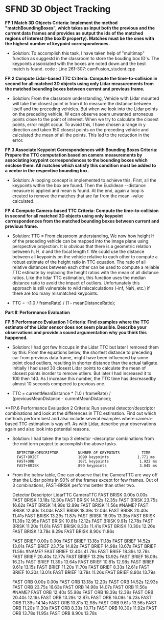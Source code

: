 # SFND 3D Object Tracking

**FP.1 Match 3D Objects
Criteria: Implement the method "matchBoundingBoxes", which takes as input both the previous and the current data frames and provides as output the ids of the matched regions of interest (the boxID property). Matches must be the ones with the highest number of keypoint correspondences.**

- Solution: To accomplish this task, I have taken help of "multimap" function as suggestd in the classroom to store the bouding box ID's. The keypoints assoiciated with the boxes are noted down and the best match is found. 
code : Line 261-307: camFusion_student.cpp 

**FP.2 Compute Lidar-based TTC
Criteria: Compute the time-to-collision in second for all matched 3D objects using only Lidar measurements from the matched bounding boxes between current and previous frame.**

- Solution: From the classroom understanding, Vehicle with Lidar mounted will take the closest point in from it to measure the distance between itself and the preceding vehicles. But when we look into the Lidar points on the preceding vehicle, W ecan observe soem unwanted erroneous points close to the point of interest. When we try to calculate the closest points, error might occur. To avoid this, I have chosen a range in y direction and taken 150 closest points on the preceding vehicle and calculated the mean of all the points. This led to the reduction in the error. 

**FP.3 Associate Keypoint Correspondences with Bounding Boxes
Criteria: Prepare the TTC computation based on camera measurements by associating keypoint correspondences to the bounding boxes which enclose them. All matches which satisfy this condition must be added to a vector in the respective bounding box.**

- Solution: A looping concept is implemented to achieve this. First, all the keypoints within the box are found. Then the Euclidean --distance measure is applied and mean is found. At the end, again a loop is created to remove the matches that are far from the mean -value calculated.

**FP.4 Compute Camera-based TTC
Criteria: Compute the time-to-collision in second for all matched 3D objects using only keypoint correspondences from the matched bounding boxes between current and previous frame.**

- Solution: TTC = From classroom understanding, We now how height H of the preceding vehicle can be mapped into the image plane using perspective projection. It is obvious that there is a geometric relation between h, H, d and the focal length f. We could use the distance between all keypoints on the vehicle relative to each other to compute a robust estimate of the height ratio in TTC equation. The ratio of all relative distances between each other can be used to compute a reliable TTC estimate by replacing the height ratios with the mean of all distance ratios. 
Like the lidar TTC estimation, this function uses the median distance ratio to avoid the impact of outliers. Unfortunately this approach is still vulnerable to wild miscalculations (-inf, NaN, etc.) if there are too many mismatched keypoints. 
 
 - TTC = -(1.0 / frameRate) / (1 - meanDistanceRatio);

**Part II: Performance Evaluation**

**FP.5 Performance Evaluation 1
Criteria: Find examples where the TTC estimate of the Lidar sensor does not seem plausible. Describe your observations and provide a sound argumentation why you think this happened.**

- Solution: I had got few hiccups in the Lidar TTC but later I removed them by this: 
From the equations below, the shortest distance to preceding car from previous data frame, might have been influenced by some point cloud outliers, resulting in shorter distance than the actual tailgate. Initially I had used 30 closest Lidar points to calculate the mean of closest points inorder to remove utliers. But later I had increased it to 100 then 140. As I increase this number, the TTC time has decreasedby almost 10 seconds compered to previous one. 

- TTC = currentMeanDistance * (1.0 / frameRate) / (previousMeanDistance - currentMeanDistance);


**FP.6 Performance Evaluation 2
Criteria: Run several detector/descriptor combinations and look at the differences in TTC estimation. Find out which methods perform best and also include several examples where camera-based TTC estimation is way off. As with Lidar, describe your observations again and also look into potential reasons.

- Solution: I had taken the top 3 detector -descriptor combinations from the mid term project to accomplish the above tasks.

        DETECTOR/DESCRIPTOR 	    NUMBER OF KEYPOINTS 	     TIME
        FAST+BRIEF 	                1099 keypoints             1.771 ms
        FAST+ORB 	                1071 keypoints 	            1.922 ms
        FAST+BRISK 	                899 keypoints 	            3.045 ms

- From the below table, One can observe that the CameraTTC are way off than the Lidar points in 90% of the frames except for few frames. Out of 3 combinations, FAST-BRISK performs better than other two. 


  Detector   Descriptor   LidarTTC  CameraTTC
    FAST		BRISK		0.00s	0.00s
    FAST		BRISK		13.18s	12.30s
    FAST		BRISK		14.52s	12.35s
    FAST		BRISK		23.75s	16.62s
    FAST		BRISK		14.98s	12.89s
    FAST		BRISK		11.56s	#NAME?
    FAST		BRISK		12.40s	13.04s
    FAST		BRISK		18.39s	12.04s
    FAST		BRISK		20.40s	11.41s
    FAST		BRISK		13.29s	11.87s
    FAST		BRISK		16.09s	13.35s
    FAST		BRISK		11.39s	12.95s
    FAST		BRISK		10.81s	12.12s
    FAST		BRISK		9.61s	12.78s
    FAST		BRISK		11.20s	11.61s
    FAST		BRISK		8.33s	11.41s
    FAST		BRISK		10.30s	12.26s
    FAST		BRISK		13.78s	9.29s
    FAST		BRISK		8.90s	11.86s
                        
    FAST		BRIEF		0.00s	0.00s
    FAST		BRIEF		13.18s	11.18s
    FAST		BRIEF		14.52s	13.01s
    FAST		BRIEF		23.75s	14.82s
    FAST		BRIEF		14.98s	13.67s
    FAST		BRIEF		11.56s	#NAME?
    FAST		BRIEF		12.40s	41.78s
    FAST		BRIEF		18.39s	12.76s
    FAST		BRIEF		20.40s	12.77s
    FAST		BRIEF		13.29s	13.92s
    FAST		BRIEF		16.09s	16.21s
    FAST		BRIEF		11.39s	13.64s
    FAST		BRIEF		10.81s	12.98s
    FAST		BRIEF		9.61s	13.15s
    FAST		BRIEF		11.20s	11.70s
    FAST		BRIEF		8.33s	12.61s
    FAST		BRIEF		10.30s	13.01s
    FAST		BRIEF		13.78s	11.26s
    FAST		BRIEF		8.90s	13.79s
                        
    FAST		ORB		0.00s	0.00s
    FAST		ORB		13.18s	12.20s
    FAST		ORB		14.52s	12.93s
    FAST		ORB		23.75s	16.63s
    FAST		ORB		14.98s	14.07s
    FAST		ORB		11.56s	#NAME?
    FAST		ORB		12.40s	55.98s
    FAST		ORB		18.39s	12.39s
    FAST		ORB		20.40s	12.19s
    FAST		ORB		13.29s	12.87s
    FAST		ORB		16.09s	16.23s
    FAST		ORB		11.39s	14.14s
    FAST		ORB		10.81s	12.98s
    FAST		ORB		9.61s	13.56s
    FAST		ORB		11.20s	11.30s
    FAST		ORB		8.33s	10.71s
    FAST		ORB		10.30s	11.92s
    FAST		ORB		13.78s	11.95s
    FAST		ORB		8.90s	13.78s

